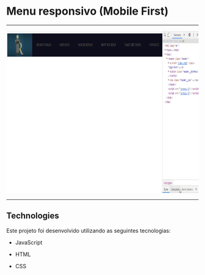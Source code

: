 # Menu responsivo (Mobile First)

<hr />

<div align="center">
  <img src="./github/Menu-Web.gif" alt="demo-menuweb" height="425">
</div>

<hr />

## Technologies

Este projeto foi desenvolvido utilizando as seguintes tecnologias:

- JavaScript

- HTML

- CSS